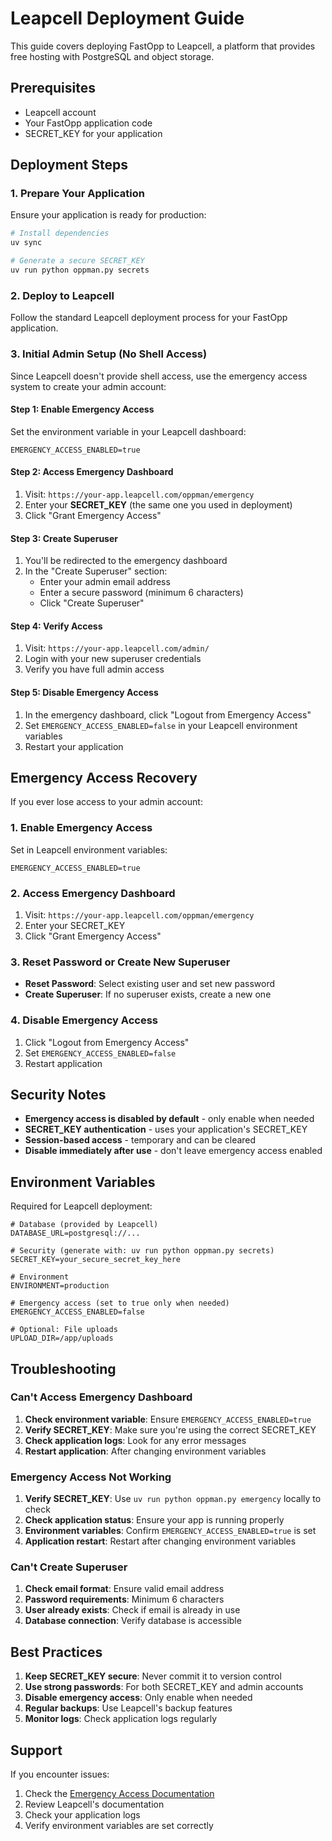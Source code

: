 # Leapcell Deployment Guide

This guide covers deploying FastOpp to Leapcell, a platform that provides free hosting with PostgreSQL and object storage.

## Prerequisites

- Leapcell account
- Your FastOpp application code
- SECRET_KEY for your application

## Deployment Steps

### 1. Prepare Your Application

Ensure your application is ready for production:

```bash
# Install dependencies
uv sync

# Generate a secure SECRET_KEY
uv run python oppman.py secrets
```

### 2. Deploy to Leapcell

Follow the standard Leapcell deployment process for your FastOpp application.

### 3. Initial Admin Setup (No Shell Access)

Since Leapcell doesn't provide shell access, use the emergency access system to create your admin account:

#### Step 1: Enable Emergency Access

Set the environment variable in your Leapcell dashboard:
```
EMERGENCY_ACCESS_ENABLED=true
```

#### Step 2: Access Emergency Dashboard

1. Visit: `https://your-app.leapcell.com/oppman/emergency`
2. Enter your **SECRET_KEY** (the same one you used in deployment)
3. Click "Grant Emergency Access"

#### Step 3: Create Superuser

1. You'll be redirected to the emergency dashboard
2. In the "Create Superuser" section:
   - Enter your admin email address
   - Enter a secure password (minimum 6 characters)
   - Click "Create Superuser"

#### Step 4: Verify Access

1. Visit: `https://your-app.leapcell.com/admin/`
2. Login with your new superuser credentials
3. Verify you have full admin access

#### Step 5: Disable Emergency Access

1. In the emergency dashboard, click "Logout from Emergency Access"
2. Set `EMERGENCY_ACCESS_ENABLED=false` in your Leapcell environment variables
3. Restart your application

## Emergency Access Recovery

If you ever lose access to your admin account:

### 1. Enable Emergency Access

Set in Leapcell environment variables:
```
EMERGENCY_ACCESS_ENABLED=true
```

### 2. Access Emergency Dashboard

1. Visit: `https://your-app.leapcell.com/oppman/emergency`
2. Enter your SECRET_KEY
3. Click "Grant Emergency Access"

### 3. Reset Password or Create New Superuser

- **Reset Password**: Select existing user and set new password
- **Create Superuser**: If no superuser exists, create a new one

### 4. Disable Emergency Access

1. Click "Logout from Emergency Access"
2. Set `EMERGENCY_ACCESS_ENABLED=false`
3. Restart application

## Security Notes

- **Emergency access is disabled by default** - only enable when needed
- **SECRET_KEY authentication** - uses your application's SECRET_KEY
- **Session-based access** - temporary and can be cleared
- **Disable immediately after use** - don't leave emergency access enabled

## Environment Variables

Required for Leapcell deployment:

```env
# Database (provided by Leapcell)
DATABASE_URL=postgresql://...

# Security (generate with: uv run python oppman.py secrets)
SECRET_KEY=your_secure_secret_key_here

# Environment
ENVIRONMENT=production

# Emergency access (set to true only when needed)
EMERGENCY_ACCESS_ENABLED=false

# Optional: File uploads
UPLOAD_DIR=/app/uploads
```

## Troubleshooting

### Can't Access Emergency Dashboard

1. **Check environment variable**: Ensure `EMERGENCY_ACCESS_ENABLED=true`
2. **Verify SECRET_KEY**: Make sure you're using the correct SECRET_KEY
3. **Check application logs**: Look for any error messages
4. **Restart application**: After changing environment variables

### Emergency Access Not Working

1. **Verify SECRET_KEY**: Use `uv run python oppman.py emergency` locally to check
2. **Check application status**: Ensure your app is running properly
3. **Environment variables**: Confirm `EMERGENCY_ACCESS_ENABLED=true` is set
4. **Application restart**: Restart after changing environment variables

### Can't Create Superuser

1. **Check email format**: Ensure valid email address
2. **Password requirements**: Minimum 6 characters
3. **User already exists**: Check if email is already in use
4. **Database connection**: Verify database is accessible

## Best Practices

1. **Keep SECRET_KEY secure**: Never commit it to version control
2. **Use strong passwords**: For both SECRET_KEY and admin accounts
3. **Disable emergency access**: Only enable when needed
4. **Regular backups**: Use Leapcell's backup features
5. **Monitor logs**: Check application logs regularly

## Support

If you encounter issues:

1. Check the [Emergency Access Documentation](../EMERGENCY_ACCESS.md)
2. Review Leapcell's documentation
3. Check your application logs
4. Verify environment variables are set correctly
